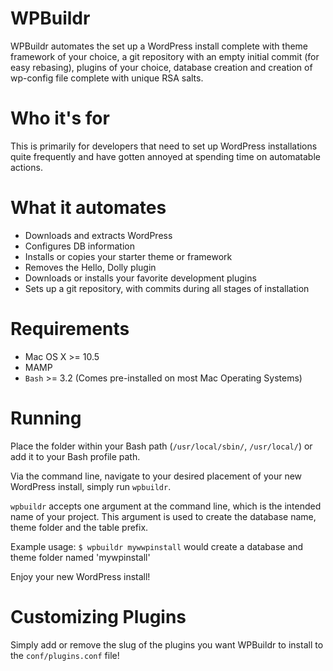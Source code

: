 WPBuildr
=================

WPBuildr automates the set up a WordPress install complete with theme framework of your choice, a git repository with an empty initial commit (for easy rebasing), plugins of your choice, database creation and creation of wp-config file complete with unique RSA salts.

Who it's for
============

This is primarily for developers that need to set up WordPress installations quite frequently and have gotten annoyed at spending time on automatable actions.


What it automates
============

* Downloads and extracts WordPress
* Configures DB information
* Installs or copies your starter theme or framework
* Removes the Hello, Dolly plugin
* Downloads or installs your favorite development plugins
* Sets up a git repository, with commits during all stages of installation


Requirements
===========

* Mac OS X >= 10.5
* MAMP
* `Bash` >= 3.2 (Comes pre-installed on most Mac Operating Systems)

Running
=======

Place the folder within your Bash path (`/usr/local/sbin/`, `/usr/local/`) or add it to your Bash profile path.

Via the command line, navigate to your desired placement of your new WordPress install, simply run `wpbuildr`. 

`wpbuildr` accepts one argument at the command line, which is the intended name of your project. This argument is used to create the database name, theme folder and the table prefix.

Example usage: `$ wpbuildr mywwpinstall` would create a database and theme folder named 'mywpinstall'

Enjoy your new WordPress install!

Customizing Plugins
===================

Simply add or remove the slug of the plugins you want WPBuildr to install to the `conf/plugins.conf` file!
